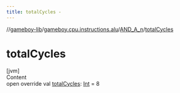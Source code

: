 ```yaml
---
title: totalCycles -
---
```

//[gameboy-lib](../../index.md)/[gameboy.cpu.instructions.alu](../index.md)/[AND_A_n](index.md)/[totalCycles](total-cycles.md)



# totalCycles  
[jvm]  
Content  
open override val [totalCycles](total-cycles.md): [Int](https://kotlinlang.org/api/latest/jvm/stdlib/kotlin/-int/index.html) = 8  



